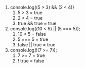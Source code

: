 1) console.log((5 > 3) && (2 < 4))
    1. 5 > 3 = true
    2. 2 < 4 = true
    3. true && true = true
2) console.log((10 < 5) || (5 === 5));
    1. 10 < 5 = false
    2.  5 === 5 = true
    3. false || true = true 
3) console.log(!(7 >= 7));
    1. 7 >= 7 = true
    2. ! true = false